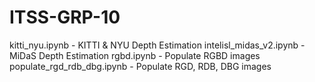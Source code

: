 # ITSS-GRP-10
kitti_nyu.ipynb - KITTI & NYU Depth Estimation
intelisl_midas_v2.ipynb - MiDaS Depth Estimation
rgbd.ipynb - Populate RGBD images
populate_rgd_rdb_dbg.ipynb - Populate RGD, RDB, DBG images
